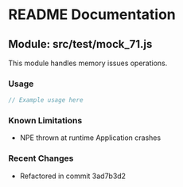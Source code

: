 # README Documentation

## Module: src/test/mock_71.js

This module handles memory issues operations.

### Usage

```java
// Example usage here
```

### Known Limitations

- NPE thrown at runtime Application crashes

### Recent Changes

- Refactored in commit 3ad7b3d2
